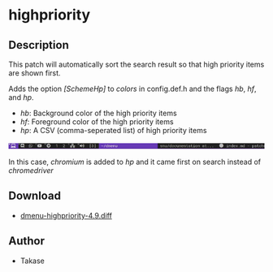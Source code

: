 highpriority
============

Description
-----------
This patch will automatically sort the search result so that high priority items are shown first.

Adds the option *[SchemeHp]* to *colors* in config.def.h and the flags *hb*, *hf*, and *hp*.

* *hb*: Background color of the high priority items
* *hf*: Foreground color of the high priority items
* *hp*: A CSV (comma-seperated list) of high priority items


[![Screenshot dmenu with highpriority patch](dmenu-highpriority.gif)](dmenu-highpriority.gif)

In this case, *chromium* is added to *hp* and it came first on search instead of *chromedriver*

Download
--------
* [dmenu-highpriority-4.9.diff](dmenu-highpriority-4.9.diff)

Author
------
* Takase
